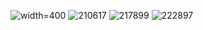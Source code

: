 ![width=400](https://github.com/user-attachments/assets/f10e5fa4-72d9-41a6-9617-d3a118c7ee2c) 
![210617](https://github.com/user-attachments/assets/d5478652-6b7a-4fbd-8cf6-8ddbd5a268ae)
![217899](https://github.com/user-attachments/assets/c09b1d3c-3a01-4397-b650-3b8569ac963d)
![222897](https://github.com/user-attachments/assets/cb0d6760-dba4-425a-b00a-070e3af296c5)
